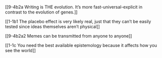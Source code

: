 [[9-4b2a Writing is THE evolution. It’s more fast-universal-explicit in contrast to the evolution of genes.]]

[[1-1b1 The placebo effect is very likely real, just that they can’t be easily tested since ideas themselves aren’t physical]]

[[9-4b2a2 Memes can be transmitted from anyone to anyone]]

[[1-1c You need the best available epistemology because it affects how you see the world]]